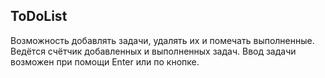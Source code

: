## ToDoList

Возможность добавлять задачи, удалять их и помечать выполненные.
Ведётся счётчик добавленных и выполненных задач.
Ввод задачи возможен при помощи Enter или по кнопке.

